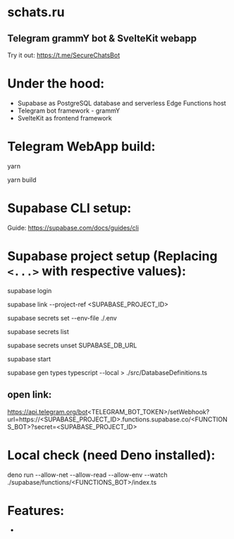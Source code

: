 # schats.ru

## Telegram grammY bot & SvelteKit webapp

Try it out: https://t.me/SecureChatsBot

# Under the hood:

* Supabase as PostgreSQL database and serverless Edge Functions host
* Telegram bot framework - grammY
* SvelteKit as frontend framework

# Telegram WebApp build:

yarn

yarn build

# Supabase CLI setup:

Guide: https://supabase.com/docs/guides/cli

# Supabase project setup (Replacing `<...>` with respective values):

supabase login

supabase link --project-ref <SUPABASE_PROJECT_ID>

supabase secrets set --env-file ./.env

supabase secrets list

supabase secrets unset SUPABASE_DB_URL

supabase start

supabase gen types typescript --local > ./src/DatabaseDefinitions.ts

## open link:

https://api.telegram.org/bot<TELEGRAM_BOT_TOKEN>/setWebhook?url=https://<SUPABASE_PROJECT_ID>.functions.supabase.co/<FUNCTIONS_BOT>?secret=<SUPABASE_PROJECT_ID>

# Local check (need Deno installed):

deno run --allow-net --allow-read --allow-env --watch ./supabase/functions/<FUNCTIONS_BOT>/index.ts

# Features:

*
